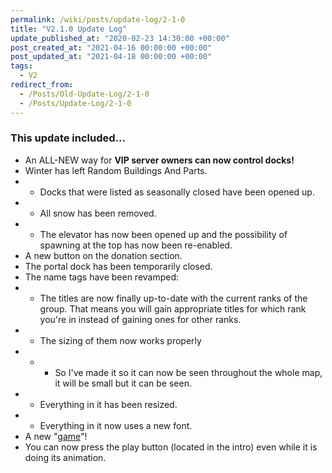 ```yaml
---
permalink: /wiki/posts/update-log/2-1-0
title: "V2.1.0 Update Log"
update_published_at: "2020-02-23 14:30:00 +00:00"
post_created_at: "2021-04-16 00:00:00 +00:00"
post_updated_at: "2021-04-18 00:00:00 +00:00"
tags:
  - V2
redirect_from:
  - /Posts/Old-Update-Log/2-1-0
  - /Posts/Update-Log/2-1-0
---
```


### This update included...

* An ALL-NEW way for **VIP server owners can now control docks!**
* Winter has left Random Buildings And Parts.
* * Docks that were listed as seasonally closed have been opened up.
* * All snow has been removed.
* * The elevator has now been opened up and the possibility of spawning at the top has now been re-enabled.
* A new button on the donation section.
* The portal dock has been temporarily closed.
* The name tags have been revamped:
* * The titles are now finally up-to-date with the current ranks of the group. That means you will gain appropriate titles for which rank you're in instead of gaining ones for other ranks.
* * The sizing of them now works properly
* * * So I've made it so it can now be seen throughout the whole map, it will be small but it can be seen.
* * Everything in it has been resized.
* * Everything in it now uses a new font.
* A new "[game](https://www.roblox.com/games/4787998270/)"!
* You can now press the play button (located in the intro) even while it is doing its animation.